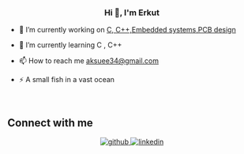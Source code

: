 ### <div align="center">Hi 👋, I'm Erkut
</div>  
  

- 🔭 I’m currently working on [C, C++,Embedded systems,PCB design](C)  
  

- 🌱 I’m currently learning C , C++  
  

- 📫 How to reach me aksuee34@gmail.com  
  

- ⚡ A small fish in a vast ocean  
  

<br/>  



## Connect with me  
<div align="center">
<a href="https://github.com/erktaksu" target="_blank">
<img src=https://img.shields.io/badge/github-%2324292e.svg?&style=for-the-badge&logo=github&logoColor=white alt=github style="margin-bottom: 5px;" />
</a>
<a href="https://linkedin.com/in/www.linkedin.com/in/erkut-aksu-723248255/" target="_blank">
<img src=https://img.shields.io/badge/linkedin-%231E77B5.svg?&style=for-the-badge&logo=linkedin&logoColor=white alt=linkedin style="margin-bottom: 5px;" />
</a>  
</div>  
